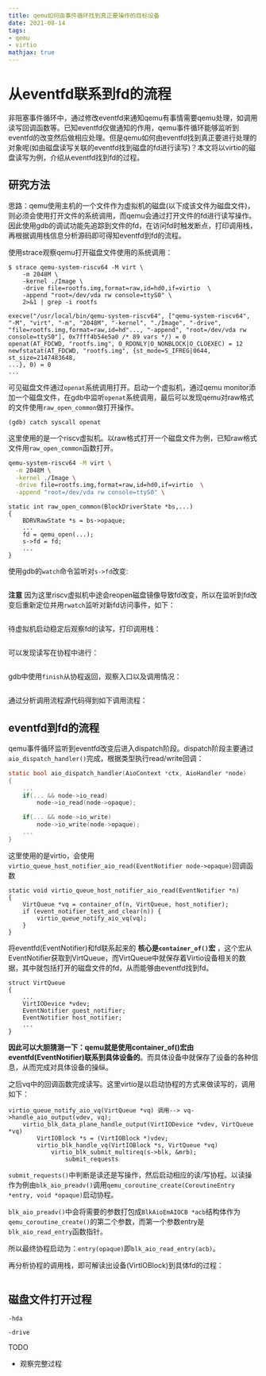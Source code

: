 ```yaml
---
title: qemu如何由事件循环找到真正要操作的目标设备
date: 2021-08-14
tags: 
- qemu
- virtio
mathjax: true
---
```


# 从eventfd联系到fd的流程

非阻塞事件循环中，通过修改eventfd来通知qemu有事情需要qemu处理，如调用读写回调函数等。已知eventfd仅做通知的作用，qemu事件循环能够监听到eventfd的改变然后做相应处理。但是qemu如何由eventfd找到真正要进行处理的对象呢(如由磁盘读写关联的eventfd找到磁盘的fd进行读写)？本文将以virtio的磁盘读写为例，介绍从eventfd找到fd的过程。


## 研究方法

思路：qemu使用主机的一个文件作为虚拟机的磁盘(以下成该文件为磁盘文件)，则必须会使用打开文件的系统调用，而qemu会通过打开文件的fd进行读写操作。因此使用gdb的调试功能先追踪到文件的fd，在访问fd时触发断点，打印调用栈，再根据调用栈信息分析源码即可得知eventfd到fd的流程。

使用strace观察qemu打开磁盘文件使用的系统调用：

```
$ strace qemu-system-riscv64 -M virt \
	-m 2048M \
	-kernel ./Image \
	-drive file=rootfs.img,format=raw,id=hd0,if=virtio  \
	-append "root=/dev/vda rw console=ttyS0" \
	2>&1 | grep -i rootfs

execve("/usr/local/bin/qemu-system-riscv64", ["qemu-system-riscv64", "-M", "virt", "-m", "2048M", "-kernel", "./Image", "-drive", "file=rootfs.img,format=raw,id=hd"..., "-append", "root=/dev/vda rw console=ttyS0"], 0x7fff4b54e5a0 /* 89 vars */) = 0
openat(AT_FDCWD, "rootfs.img", O_RDONLY|O_NONBLOCK|O_CLOEXEC) = 12
newfstatat(AT_FDCWD, "rootfs.img", {st_mode=S_IFREG|0644, st_size=2147483648,
...}, 0) = 0
...
```

可见磁盘文件通过`openat`系统调用打开。启动一个虚拟机，通过qemu monitor添加一个磁盘文件，在gdb中监听`openat`系统调用，最后可以发现qemu对raw格式的文件使用`raw_open_common`做打开操作。

```
(gdb) catch syscall openat
```

这里使用的是一个riscv虚拟机。以raw格式打开一个磁盘文件为例，已知raw格式文件用`raw_open_common`函数打开。

```sh
qemu-system-riscv64 -M virt \
  -m 2048M \
  -kernel ./Image \
  -drive file=rootfs.img,format=raw,id=hd0,if=virtio  \
  -append "root=/dev/vda rw console=ttyS0" \
```

```
static int raw_open_common(BlockDriverState *bs,...)
{
    BDRVRawState *s = bs->opaque;
	...
	fd = qemu_open(...);
	s->fd = fd;
	...
}
```

使用gdb的`watch`命令监听对`s->fd`改变:

<img src="https://raw.githubusercontent.com/66RING/66RING/master/.github/images/virtio_rw/watch_fd.png" alt="">


**注意** 因为这里riscv虚拟机中途会reopen磁盘镜像导致fd改变，所以在监听到fd改变后重新定位并用`rwatch`监听对新fd访问事件，如下：

<img src="https://raw.githubusercontent.com/66RING/66RING/master/.github/images/virtio_rw/reopen.png" alt="">

待虚拟机启动稳定后观察fd的读写，打印调用栈：

<img src="https://raw.githubusercontent.com/66RING/66RING/master/.github/images/virtio_rw/bt_snipt.png" alt="">

可以发现读写在协程中进行：

<img src="https://raw.githubusercontent.com/66RING/66RING/master/.github/images/virtio_rw/bt_comp.png" alt="">

gdb中使用`finish`从协程返回，观察入口以及调用情况：

<img src="https://raw.githubusercontent.com/66RING/66RING/master/.github/images/virtio_rw/handler.png" alt="">

通过分析调用流程源代码得到如下调用流程：


## eventfd到fd的流程

qemu事件循环监听到eventfd改变后进入dispatch阶段。dispatch阶段主要通过`aio_dispatch_handler()`完成，根据类型执行read/write回调：

```c
static bool aio_dispatch_handler(AioContext *ctx, AioHandler *node)
{
	...
	if(... && node->io_read)
		node->io_read(node->opaque);

	if(... && node->io_write)
		node->io_write(node->opaque);
	...
}
```

这里使用的是virtio，会使用`virtio_queue_host_notifier_aio_read(EventNotifier node->opaque)`回调函数

```
static void virtio_queue_host_notifier_aio_read(EventNotifier *n)
{
    VirtQueue *vq = container_of(n, VirtQueue, host_notifier);
    if (event_notifier_test_and_clear(n)) {
        virtio_queue_notify_aio_vq(vq);
    }
}
```

将eventfd(EventNotifier)和fd联系起来的 **核心是`container_of()`宏** ，这个宏从EventNotifier获取到VirtQueue，而VirtQueue中就保存着Virtio设备相关的数据，其中就包括打开的磁盘文件的fd，从而能够由eventfd找到fd。

```
struct VirtQueue
{
	...
	VirtIODevice *vdev;
    EventNotifier guest_notifier;
    EventNotifier host_notifier;
	...
}
```

**因此可以大胆猜测一下：qemu就是使用container_of()宏由eventfd(EventNotifier)联系到具体设备的**。而具体设备中就保存了设备的各种信息，从而完成对具体设备的操纵。

之后vq中的回调函数完成读写。这里virtio是以启动协程的方式来做读写的，调用如下：

```
virtio_queue_notify_aio_vq(VirtQueue *vq) 调用--> vq->handle_aio_output(vdev, vq);
	virtio_blk_data_plane_handle_output(VirtIODevice *vdev, VirtQueue *vq)
		VirtIOBlock *s = (VirtIOBlock *)vdev;
		virtio_blk_handle_vq(VirtIOBlock *s, VirtQueue *vq)
			virtio_blk_submit_multireq(s->blk, &mrb);
				submit_requests
```

`submit_requests()`中判断是读还是写操作，然后启动相应的读/写协程。以读操作为例由`blk_aio_preadv()`调用`qemu_coroutine_create(CoroutineEntry *entry, void *opaque)`启动协程。

`blk_aio_preadv()`中会将需要的参数打包成`BlkAioEmAIOCB *acb`结构体作为`qemu_coroutine_create()`的第二个参数，而第一个参数entry是`blk_aio_read_entry`函数指针。

所以最终协程启动为：`entry(opaque)`即`blk_aio_read_entry(acb)`。

再分析协程的调用栈，即可解读出设备(VirtIOBlock)到具体fd的过程：

<img src="https://raw.githubusercontent.com/66RING/66RING/master/.github/images/virtio_rw/bt_comp.png" alt="">


## 磁盘文件打开过程

```
-hda

-drive

```

TODO

- 观察完整过程

